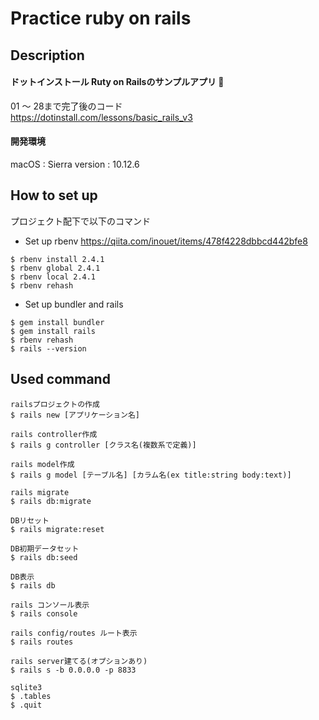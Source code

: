 # Practice ruby on rails

## Description
#### ドットインストール Ruty on Railsのサンプルアプリ  
01 〜 28まで完了後のコード   
https://dotinstall.com/lessons/basic_rails_v3
#### 開発環境
macOS   : Sierra
version : 10.12.6

## How to set up
プロジェクト配下で以下のコマンド

- Set up rbenv
https://qiita.com/inouet/items/478f4228dbbcd442bfe8  
```
$ rbenv install 2.4.1
$ rbenv global 2.4.1
$ rbenv local 2.4.1
$ rbenv rehash
```
- Set up bundler and rails
```
$ gem install bundler
$ gem install rails
$ rbenv rehash
$ rails --version
```

## Used command  
```
railsプロジェクトの作成
$ rails new [アプリケーション名]
```
```
rails controller作成
$ rails g controller [クラス名(複数系で定義)]
```
```
rails model作成
$ rails g model [テーブル名] [カラム名(ex title:string body:text)]
```
```
rails migrate
$ rails db:migrate
```
```
DBリセット
$ rails migrate:reset
```
```
DB初期データセット
$ rails db:seed
```
```
DB表示
$ rails db
```
```
rails コンソール表示
$ rails console
```
```
rails config/routes ルート表示
$ rails routes
```
```
rails server建てる(オプションあり)
$ rails s -b 0.0.0.0 -p 8833
```
```
sqlite3
$ .tables
$ .quit
```
